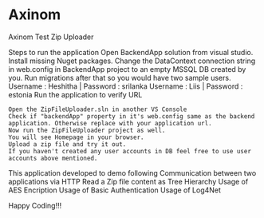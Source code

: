 # Axinom
 Axinom Test Zip Uploader
 
 Steps to run the application
	Open BackendApp solution from visual studio.
	Install missing Nuget packages.
	Change the DataContext connection string in web.config in BackendApp project to an empty MSSQL DB created by you.
	Run migrations after that so you would have two sample users.
		Username : Heshitha | Password : srilanka
		Username : Liis | Password : estonia
	Run the application to verify URL
	
	Open the ZipFileUploader.sln in another VS Console
	Check if "backendApp" property in it's web.config same as the backend application. Otherwise replace with your application url.
	Now run the ZipFileUploader project as well.
	You will see Homepage in your browser.
	Upload a zip file and try it out.
	If you haven't created any user accounts in DB feel free to use user accounts above mentioned.
	
This application developed to demo following
	Communication between two applications via HTTP
	Read a Zip file content as Tree Hierarchy
	Usage of AES Encription
	Usage of Basic Authentication
	Usage of Log4Net
	
Happy Coding!!!
